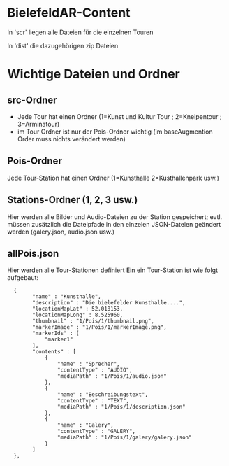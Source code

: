 # BielefeldAR-Content

In 'scr' liegen alle Dateien für die einzelnen Touren

In 'dist' die dazugehörigen zip Dateien

# Wichtige Dateien und Ordner
## src-Ordner
* Jede Tour hat einen Ordner (1=Kunst und Kultur Tour ; 2=Kneipentour ; 3=Arminatour)
* im Tour Ordner ist nur der Pois-Ordner wichtig (im baseAugmention Order muss nichts verändert werden)

## Pois-Ordner
Jede Tour-Station hat einen Ordner (1=Kunsthalle 2=Kusthallenpark usw.)

## Stations-Ordner (1, 2, 3 usw.)
Hier werden alle Bilder und Audio-Dateien zu der Station gespeichert; evtl. müssen zusätzlich die Dateipfade in den einzelen JSON-Dateien geändert werden (galery.json, audio.json usw.)

## allPois.json
Hier werden alle Tour-Stationen definiert
Ein ein Tour-Station ist wie folgt aufgebaut:
```	
  {
		"name" : "Kunsthalle",
		"description" : "Die bielefelder Kunsthalle....",
		"locationMapLat" : 52.018153,
		"locationMapLong" : 8.525960,
		"thumbnail" : "1/Pois/1/thumbnail.png",
		"markerImage" : "1/Pois/1/markerImage.png",
		"markerIds" : [
			"marker1"
		],
		"contents" : [
			{
				"name" : "Sprecher",
				"contentType" : "AUDIO",
				"mediaPath" : "1/Pois/1/audio.json"
			},
			{
				"name" : "Beschreibungstext",
				"contentType" : "TEXT",
				"mediaPath" : "1/Pois/1/description.json"
			},
			{
				"name" : "Galery",
				"contentType" : "GALERY",
				"mediaPath" : "1/Pois/1/galery/galery.json"
			}
		]
  },
  ```
